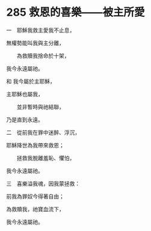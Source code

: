 # 285 救恩的喜樂——被主所愛

一　耶穌我救主愛我不止息，

無權勢能叫我與主分離，

　　為救贖我捨命於十架，

我今永遠屬祂。

和 我今屬於主耶穌，

主耶穌也屬我，

　　並非暫時與祂結聯，

乃是直到永遠。

二　從前我在罪中迷醉、浮沉，

耶穌降世為我帶來救恩；

　　拯救我脫離羞恥、懼怕，

我今永遠屬祂。

三　喜樂溢我魂，因我蒙拯救：

前我為罪奴今得著自由；

為救贖我，祂寶血流下，

我今永遠屬祂。

